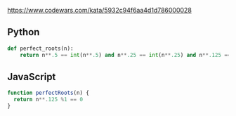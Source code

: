 https://www.codewars.com/kata/5932c94f6aa4d1d786000028

## Python
```python
def perfect_roots(n):
    return n**.5 == int(n**.5) and n**.25 == int(n**.25) and n**.125 == int(n**.125)
```

## JavaScript
```js
function perfectRoots(n) {
  return n**.125 %1 == 0
}
```